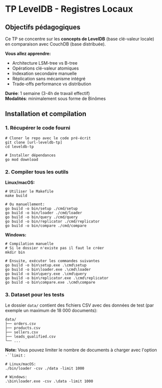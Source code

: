 # TP LevelDB - Registres Locaux

## Objectifs pédagogiques

Ce TP se concentre sur les **concepts de LevelDB** (base clé-valeur
locale) en comparaison avec CouchDB (base distribuée).

**Vous allez apprendre:**

- Architecture LSM-tree vs B-tree
- Opérations clé-valeur atomiques
- Indexation secondaire manuelle
- Réplication sans mécanisme intégré
- Trade-offs performance vs distribution

**Durée**: 1 semaine (3-4h de travail effectif)\
**Modalités**: minimalement sous forme de Binômes

## Installation et compilation

### 1. Récupérer le code fourni

    # Cloner le repo avec le code pré-écrit
    git clone [url-leveldb-tp]
    cd leveldb-tp

    # Installer dépendances
    go mod download

### 2. Compiler tous les outils

**Linux/macOS:**

    # Utiliser le Makefile
    make build

    # Ou manuellement:
    go build -o bin/setup ./cmd/setup
    go build -o bin/loader ./cmd/loader
    go build -o bin/query ./cmd/query
    go build -o bin/replicator ./cmd/replicator
    go build -o bin/compare ./cmd/compare

**Windows:**

    # Compilation manuelle
    # Si le dossier n'existe pas il faut le créer
    mkdir bin

    # Ensuite, exécuter les commandes suivantes
    go build -o bin\setup.exe .\cmd\setup
    go build -o bin\loader.exe .\cmd\loader
    go build -o bin\query.exe .\cmd\query
    go build -o bin\replicator.exe .\cmd\replicator
    go build -o bin\compare.exe .\cmd\compare

### 3. Dataset pour les tests

Le dossier `data/` contient des fichiers CSV avec des données de test
(par exemple un maximum de 18 000 documents):

    data/
    ├── orders.csv          
    ├── products.csv        
    ├── sellers.csv         
    ├── leads_qualified.csv
    └── ...

**Note:** Vous pouvez limiter le nombre de documents à charger avec
l\'option `-``limit` :

    # Linux/macOS:
    ./bin/loader -csv ./data -limit 1000

    # Windows:
    .\bin\loader.exe -csv .\data -limit 1000
